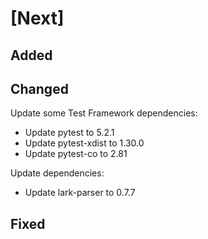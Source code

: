 # [Next]

## Added

## Changed

Update some Test Framework dependencies:
  - Update pytest to 5.2.1
  - Update pytest-xdist to 1.30.0
  - Update pytest-co to 2.81

Update dependencies:
  - Update lark-parser to 0.7.7

## Fixed
